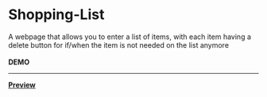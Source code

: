 # Shopping-List
A webpage that allows you to enter a list of items, with each item having a delete button for if/when the item is not needed on the list anymore
<br><br>
<b>DEMO<b><hr>
<a href="https://shopingliist.netlify.app/">Preview</a>
